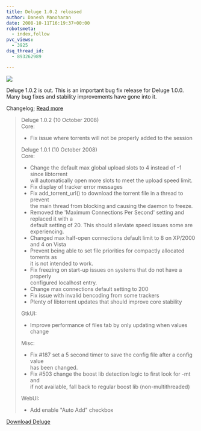 ```yaml
---
title: Deluge 1.0.2 released
author: Danesh Manoharan
date: 2008-10-11T16:19:37+00:00
robotsmeta:
  - index,follow
pvc_views:
  - 3925
dsq_thread_id:
  - 893262989

---
```

![](http://farm4.static.flickr.com/3074/2931191393_d9eb5c92c3.jpg)

Deluge 1.0.2 is out. This is an important bug fix release for Deluge 1.0.0. Many bug fixes and stability improvements have gone into it.

Changelog; [Read more][2]

> Deluge 1.0.2 (10 October 2008)  
> Core:  
> * Fix issue where torrents will not be properly added to the session
> 
> Deluge 1.0.1 (10 October 2008)  
> Core:  
> * Change the default max global upload slots to 4 instead of -1 since libtorrent  
> will automatically open more slots to meet the upload speed limit.  
> * Fix display of tracker error messages  
> * Fix add\_torrent\_url() to download the torrent file in a thread to prevent  
> the main thread from blocking and causing the daemon to freeze.  
> * Removed the 'Maximum Connections Per Second' setting and replaced it with a  
> default setting of 20. This should alleviate speed issues some are experiencing.  
> * Changed max half-open connections default limit to 8 on XP/2000 and 4 on Vista  
> * Prevent being able to set file priorities for compactly allocated torrents as  
> it is not intended to work.  
> * Fix freezing on start-up issues on systems that do not have a properly  
> configured localhost entry.  
> * Change max connections default setting to 200  
> * Fix issue with invalid bencoding from some trackers  
> * Plenty of libtorrent updates that should improve core stability
> 
> GtkUI:  
> * Improve performance of files tab by only updating when values change
> 
> Misc:  
> * Fix #187 set a 5 second timer to save the config file after a config value  
> has been changed.  
> * Fix #503 change the boost lib detection logic to first look for -mt and  
> if not available, fall back to regular boost lib (non-multithreaded)
> 
> WebUI:  
> * Add enable "Auto Add" checkbox

[Download Deluge][3]

 [1]: http://www.flickr.com/photos/dannyportal/2931191393/ "deluge1.0.2 by Danesh Manoharan, on Flickr"
 [2]: http://forum.deluge-torrent.org/viewtopic.php?f=8&t=10585
 [3]: http://deluge-torrent.org/downloads.php